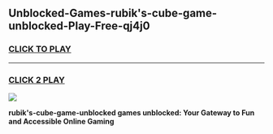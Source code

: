 
## Unblocked-Games-rubik's-cube-game-unblocked-Play-Free-qj4j0
<h3>
<a href="https://premium76.site?title=rubik's-cube-game-unblocked&ref=23A">CLICK TO PLAY</a></h3>
<hr>

<h3>
<a href="https://premium76.site?title=rubik's-cube-game-unblocked&ref=23A">CLICK 2 PLAY</a>
  
</h3>

<a href="https://premium76.site?title=rubik's-cube-game-unblocked&ref=23A"><img src="https://clearcache.store/games.png"></a>


**rubik's-cube-game-unblocked games unblocked: Your Gateway to Fun and Accessible Online Gaming**
